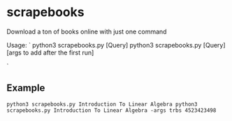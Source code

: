 # scrapebooks

Download a ton of books online with just one command

Usage:
`
python3 scrapebooks.py [Query]
python3 scrapebooks.py [Query] [args to add after the first run]

`

## Example
`
python3 scrapebooks.py Introduction To Linear Algebra
python3 scrapebooks.py Introduction To Linear Algebra -args trbs 4523423498
`
